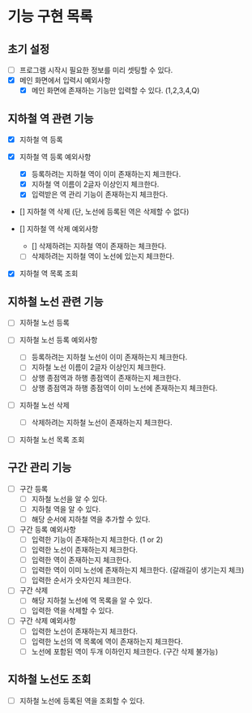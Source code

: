 # 기능 구현 목록

## 초기 설정
- [ ] 프로그램 시작시 필요한 정보를 미리 셋팅할 수 있다.
- [x] 메인 화면에서 입력시 예외사항 
  - [x] 메인 화면에 존재하는 기능만 입력할 수 있다. (1,2,3,4,Q) 

## 지하철 역 관련 기능
- [x] 지하철 역 등록

- [x] 지하철 역 등록 예외사항
    - [x] 등록하려는 지하철 역이 이미 존재하는지 체크한다.
    - [x] 지하철 역 이름이 2글자 이상인지 체크한다.
    - [x] 입력받은 역 관리 기능이 존재하는지 체크한다. 
  
- [] 지하철 역 삭제 (단, 노선에 등록된 역은 삭제할 수 없다)

- [] 지하철 역 삭제 예외사항
    - [] 삭제하려는 지하철 역이 존재하는 체크한다.
    - [ ] 삭제하려는 지하철 역이 노선에 있는지 체크한다.

- [x] 지하철 역 목록 조회

## 지하철 노선 관련 기능
- [ ] 지하철 노선 등록

- [ ] 지하철 노선 등록 예외사항
    - [ ] 등록하려는 지하철 노선이 이미 존재하는지 체크한다.
    - [ ] 지하철 노선 이름이 2글자 이상인지 체크한다.
    - [ ] 상행 종점역과 하행 종점역이 존재하는지 체크한다.
    - [ ] 상행 종점역과 하행 종점역이 이미 노선에 존재하는지 체크한다.

- [ ] 지하철 노선 삭제
    - [ ] 삭제하려는 지하철 노선이 존재하는지 체크한다.

- [ ] 지하철 노선 목록 조회

## 구간 관리 기능
- [ ] 구간 등록
    - [ ] 지하철 노선을 알 수 있다.
    - [ ] 지하철 역을 알 수 있다.
    - [ ] 해당 순서에 지하철 역을 추가할 수 있다.

- [ ] 구간 등록 예외사항
    - [ ] 입력한 기능이 존재하는지 체크한다. (1 or 2)
    - [ ] 입력한 노선이 존재하는지 체크한다.
    - [ ] 입력한 역이 존재하는지 체크한다.
    - [ ] 입력한 역이 이미 노선에 존재하는지 체크한다. (갈래길이 생기는지 체크)
    - [ ] 입력한 순서가 숫자인지 체크한다.

- [ ] 구간 삭제
    - [ ] 해당 지하철 노선에 역 목록을 알 수 있다.
    - [ ] 입력한 역을 삭제할 수 있다.

- [ ] 구간 삭제 예외사항
    - [ ] 입력한 노선이 존재하는지 체크한다.
    - [ ] 입력한 노선의 역 목록에 역이 존재하는지 체크한다.
    - [ ] 노선에 포함된 역이 두개 이하인지 체크한다. (구간 삭제 불가능)

## 지하철 노선도 조회
- [ ] 지하철 노선에 등록된 역을 조회할 수 있다.